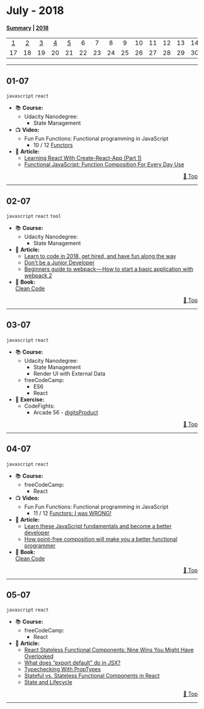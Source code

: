 # July - 2018

#### [Summary](https://github.com/jpacsai/LearningPath/blob/master/Daily-log/July/README.md) | [2018](https://github.com/jpacsai/LearningPath/blob/master/Daily-log/README.md)

|     |     |     |     |     |     |     |     |     |     |     |     |     |     |     |     |
| :-: | :-: | :-: | :-: | :-: | :-: | :-: | :-: | :-: | :-: | :-: | :-: | :-: | :-: | :-: | :-: |
| [1](#01-07) | [2](#02-07) | [3](#03-07) | [4](#04-07) | [5](#05-07) |  6  |  7  |  8  |  9  | 10  | 11  | 12  | 13  | 14  | 15  | 16  |
| 17  | 18  | 19  | 20  | 21  | 22  | 23  | 24  | 25  | 26  | 27  | 28  | 29  | 30  | 31  |  

***

## **01-07**  
`javascript` `react`
   - 📚 **Course:**
      - Udacity Nanodegree:  
         - State Management
   - 📺 **Video:**  
     - Fun Fun Functions: Functional programming in JavaScript  
       - 10 / 12 [Functors](https://www.youtube.com/watch?v=YLIH8TKbAh4&index=9&list=PL0zVEGEvSaeEd9hlmCXrk5yUyqUag-n84)
   - 📰 **Article:**  
      - [Learning React With Create-React-App (Part 1)](https://medium.com/in-the-weeds/learning-react-with-create-react-app-part-1-a12e1833fdc)  
      - [Functional JavaScript: Function Composition For Every Day Use](https://hackernoon.com/javascript-functional-composition-for-every-day-use-22421ef65a10)  
      
   <p dir='rtl'> <a href='#july---2018'>Top 🔼</a> </p>  
   
***

## **02-07**  
`javascript` `react` `tool`
   - 📚 **Course:**
      - Udacity Nanodegree:  
         - State Management
   - 📰 **Article:**  
      - [Learn to code in 2018, get hired, and have fun along the way](https://hackernoon.com/learn-to-code-in-2018-get-hired-and-have-fun-along-the-way-b338247eed6a)   
      - [Don’t be a Junior Developer](https://hackernoon.com/dont-be-a-junior-developer-608c255b3056)  
      - [Beginners guide to webpack — How to start a basic application with webpack 2](https://medium.com/@ahsan.ayaz/beginners-guide-to-webpack-how-to-start-a-basic-application-with-webpack-2-ebed3172fa8c)  
   - 📘 **Book:**  
   [Clean Code](https://www.amazon.com/Clean-Code-Handbook-Software-Craftsmanship-ebook/dp/B001GSTOAM)  
   
   <p dir='rtl'> <a href='#july---2018'>Top 🔼</a> </p>  
   
***

## **03-07**  
`javascript` `react`
   - 📚 **Course:**
      - Udacity Nanodegree:  
         - State Management
         - Render UI with External Data
      - freeCodeCamp:
         - ES6
         - React
   - 💪 **Exercise:**  
      - CodeFights:
         - Arcade 56 - [digitsProduct](https://github.com/jpacsai/codeFights/blob/master/Intro/12_LandOfLogic/56_digitsProduct.js)  
         
   <p dir='rtl'> <a href='#july---2018'>Top 🔼</a> </p>  
   
***

## **04-07**  
`javascript` `react`
   - 📚 **Course:**
      - freeCodeCamp:
         - React
   - 📺 **Video:**  
     - Fun Fun Functions: Functional programming in JavaScript  
       - 11 / 12 [Functors: I was WRONG!](https://www.youtube.com/watch?v=DisD9ftUyCk&index=10&list=PL0zVEGEvSaeEd9hlmCXrk5yUyqUag-n84)
   - 📰 **Article:**  
      - [Learn these JavaScript fundamentals and become a better developer](https://medium.freecodecamp.org/learn-these-javascript-fundamentals-and-become-a-better-developer-2a031a0dc9cf)   
      - [How point-free composition will make you a better functional programmer](https://medium.freecodecamp.org/how-point-free-composition-will-make-you-a-better-functional-programmer-33dcb910303a)  
   - 📘 **Book:**  
   [Clean Code](https://www.amazon.com/Clean-Code-Handbook-Software-Craftsmanship-ebook/dp/B001GSTOAM)  
   
   <p dir='rtl'> <a href='#july---2018'>Top 🔼</a> </p>  
   
***

## **05-07**  
`javascript` `react`
   - 📚 **Course:**
      - freeCodeCamp:
         - React
   - 📰 **Article:**  
      - [React Stateless Functional Components: Nine Wins You Might Have Overlooked](https://hackernoon.com/react-stateless-functional-components-nine-wins-you-might-have-overlooked-997b0d933dbc)  
      - [What does “export default” do in JSX?](https://stackoverflow.com/questions/36426521/what-does-export-default-do-in-jsx/36426988)
      - [Typechecking With PropTypes](https://reactjs.org/docs/typechecking-with-proptypes.html)
      - [Stateful vs. Stateless Functional Components in React](https://code.tutsplus.com/tutorials/stateful-vs-stateless-functional-components-in-react--cms-29541)
      - [State and Lifecycle](https://reactjs.org/docs/state-and-lifecycle.html)
      
   <p dir='rtl'> <a href='#july---2018'>Top 🔼</a> </p>  
   
***

